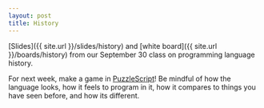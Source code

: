 ```yaml
---
layout: post
title: History
--- 
```


[Slides]({{ site.url }}/slides/history) and [white board]({{ site.url }}/boards/history) from our September 30 class on programming language history.

For next week, make a game in [PuzzleScript](http://www.puzzlescript.net/)! Be mindful of how the language looks, how it feels to program in it, how it compares to things you have seen before, and how its different.